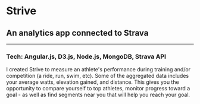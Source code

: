 <h1>Strive</h1>
<h2>An analytics app connected to Strava</h2>
<hr>
<h3>Tech: Angular.js, D3.js, Node.js, MongoDB, Strava API</h3>
<p>I created Strive to measure an athlete's performance during training and/or competition (a ride, run, swim, etc). Some of the aggregated data includes your average watts, elevation gained, and distance. This gives you the opportunity to compare yourself to top athletes, monitor progress toward a goal - as well as find segments near you that will help you reach your goal.</p>
